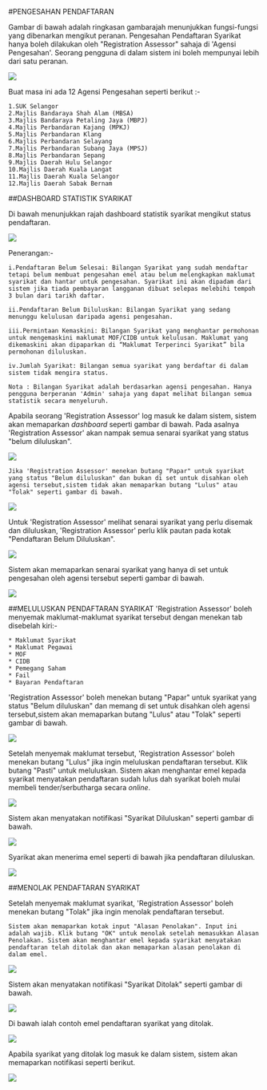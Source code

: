 #PENGESAHAN PENDAFTARAN

Gambar di bawah adalah ringkasan gambarajah menunjukkan fungsi-fungsi yang dibenarkan mengikut peranan. Pengesahan Pendaftaran Syarikat hanya boleh dilakukan oleh "Registration Assessor" sahaja di 'Agensi Pengesahan'. Seorang pengguna di dalam sistem ini boleh mempunyai lebih dari satu peranan.

![](/docs/public/content/images/pengesahan/role.png)

Buat masa ini ada 12 Agensi  Pengesahan seperti berikut :-

    1.SUK Selangor
    2.Majlis Bandaraya Shah Alam (MBSA)
    3.Majlis Bandaraya Petaling Jaya (MBPJ)
    4.Majlis Perbandaran Kajang (MPKJ)
    5.Majlis Perbandaran Klang
    6.Majlis Perbandaran Selayang
    7.Majlis Perbandaran Subang Jaya (MPSJ)
    8.Majlis Perbandaran Sepang
    9.Majlis Daerah Hulu Selangor
    10.Majlis Daerah Kuala Langat
    11.Majlis Daerah Kuala Selangor
    12.Majlis Daerah Sabak Bernam

##DASHBOARD STATISTIK SYARIKAT

Di bawah menunjukkan rajah dashboard statistik syarikat mengikut status pendaftaran.

![](/docs/public/content/images/pengesahan/dashboard_admin.png)

Penerangan:-

    i.Pendaftaran Belum Selesai: Bilangan Syarikat yang sudah mendaftar tetapi belum membuat pengesahan emel atau belum melengkapkan maklumat syarikat dan hantar untuk pengesahan. Syarikat ini akan dipadam dari sistem jika tiada pembayaran langganan dibuat selepas melebihi tempoh 3 bulan dari tarikh daftar.

    ii.Pendaftaran Belum Diluluskan: Bilangan Syarikat yang sedang menunggu kelulusan daripada agensi pengesahan.

    iii.Permintaan Kemaskini: Bilangan Syarikat yang menghantar permohonan untuk mengemaskini maklumat MOF/CIDB untuk kelulusan. Maklumat yang dikemaskini akan dipaparkan di “Maklumat Terperinci Syarikat” bila permohonan diluluskan.

    iv.Jumlah Syarikat: Bilangan semua syarikat yang berdaftar di dalam sistem tidak mengira status.

    Nota : Bilangan Syarikat adalah berdasarkan agensi pengesahan. Hanya pengguna berperanan 'Admin' sahaja yang dapat melihat bilangan semua statistik secara menyeluruh.

Apabila seorang 'Registration Assessor' log masuk ke dalam sistem, sistem akan memaparkan *dashboard* seperti gambar di bawah. Pada asalnya 'Registration Assessor' akan nampak semua senarai syarikat yang status "belum diluluskan".

![](/docs/public/content/images/pengesahan/senarai_semua_syarikat.png)

    Jika 'Registration Assessor' menekan butang "Papar" untuk syarikat yang status "Belum diluluskan" dan bukan di set untuk disahkan oleh agensi tersebut,sistem tidak akan memaparkan butang "Lulus" atau "Tolak" seperti gambar di bawah.

![](/docs/public/content/images/pengesahan/agency_x_blh_lulus.png)

Untuk 'Registration Assessor' melihat senarai syarikat yang perlu disemak dan diluluskan, 'Registration Assessor' perlu klik pautan pada kotak "Pendaftaran Belum Diluluskan".

![](/docs/public/content/images/pengesahan/kotak_blm_lulus.png)

Sistem akan memaparkan senarai syarikat yang hanya di set untuk pengesahan oleh agensi tersebut seperti gambar di bawah.

![](/docs/public/content/images/pengesahan/senarai_blh_lulus.png)

##MELULUSKAN PENDAFTARAN SYARIKAT
'Registration Assessor' boleh menyemak maklumat-maklumat syarikat tersebut dengan menekan tab disebelah kiri:-

    * Maklumat Syarikat
    * Maklumat Pegawai
    * MOF
    * CIDB
    * Pemegang Saham
    * Fail
    * Bayaran Pendaftaran

'Registration Assessor' boleh menekan butang "Papar" untuk syarikat yang status "Belum diluluskan" dan memang di set untuk disahkan oleh agensi tersebut,sistem akan memaparkan butang "Lulus" atau "Tolak" seperti gambar di bawah.

![](/docs/public/content/images/pengesahan/detail_boleh_lulus.png)

Setelah menyemak maklumat tersebut, 'Registration Assessor' boleh menekan butang "Lulus" jika ingin meluluskan pendaftaran tersebut. Klik butang "Pasti" untuk meluluskan. Sistem akan menghantar emel kepada syarikat menyatakan pendaftaran sudah lulus dah syarikat boleh mulai membeli tender/serbutharga secara *online*.

![](/docs/public/content/images/pengesahan/lulus.png)

Sistem akan menyatakan notifikasi "Syarikat Diluluskan" seperti gambar di bawah.

![](/docs/public/content/images/pengesahan/notifikasi_lulus.png)

Syarikat akan menerima emel seperti di bawah jika pendaftaran diluluskan.

![](/docs/public/content/images/pengesahan/email_lulus.png)

##MENOLAK PENDAFTARAN SYARIKAT

Setelah menyemak maklumat syarikat, 'Registration Assessor' boleh menekan butang "Tolak" jika ingin menolak pendaftaran tersebut.

    Sistem akan memaparkan kotak input "Alasan Penolakan". Input ini adalah wajib. Klik butang "OK" untuk menolak setelah memasukkan Alasan Penolakan. Sistem akan menghantar emel kepada syarikat menyatakan pendaftaran telah ditolak dan akan memaparkan alasan penolakan di dalam emel.

![](/docs/public/content/images/pengesahan/reject.png)

Sistem akan menyatakan notifikasi "Syarikat Ditolak" seperti gambar di bawah.

![](/docs/public/content/images/pengesahan/notifikasi_tolak.png)

Di bawah ialah contoh emel pendaftaran syarikat yang ditolak.

![](/docs/public/content/images/pengesahan/email_tolak.png)

Apabila syarikat yang ditolak log masuk ke dalam sistem, sistem akan memaparkan notifikasi seperti berikut.

![](/docs/public/content/images/pengesahan/syarikat_reject_login.png)











